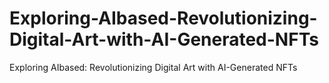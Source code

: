 # Exploring-AIbased-Revolutionizing-Digital-Art-with-AI-Generated-NFTs
Exploring AIbased: Revolutionizing Digital Art with AI-Generated NFTs
